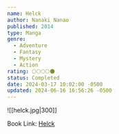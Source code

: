 ```yaml
---
name: Helck
author: Nanaki Nanao
published: 2014
type: Manga
genre:
  - Adventure
  - Fantasy
  - Mystery
  - Action
rating: 🌕🌕🌕🌕🌑
status: Completed
date: 2024-03-17 10:02:00 -0500
updated: 2024-06-16 16:56:26 -0500
---
```


![[helck.jpg|300]]

Book Link: [Helck](https://myanimelist.net/manga/77637/Helck)
